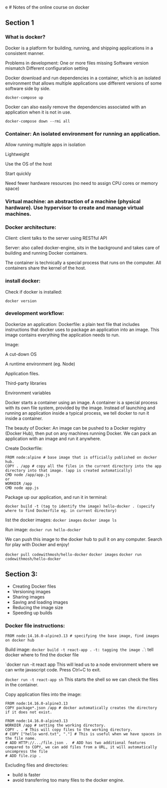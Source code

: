 e # Notes of the online course on docker

## Section 1

### What is docker?
Docker is a platform for building, running, and shipping applications in a consistent manner.

Problems in development:
One or more files missing
Software version mismatch
Different configuration setting


Docker download and run dependencies in a container, which is an isolated environment that allows multiple applications use different versions of some software side by side.

  `docker-compose up`
  
Docker can also easily remove the dependencies associated with an application when it is not in use.

  `docker-compose down --rmi all`


### Container: An isolated environment for running an application.
  
  Allow running multiple apps in isolation
  
  Lightweight
  
  Use the OS of the host
  
  Start quickly
  
  Need fewer hardware resources (no need to assign CPU cores or memory space)

### Virtual machine: an abstraction of a machine (physical hardware). Use hypervisor to create and manage virtual machines.

### Docker architecture:

Client: client talks to the server using RESTful API

Server: also called docker-engine, sits in the background and takes care of building and running Docker containers.

The container is technically a special process that runs on the computer. All containers share the kernel of the host.


### install docker:
Check if docker is installed:

  `docker version`


### development workflow:
Dockerize an application:
Dockerfile: a plain text file that includes instructions that docker uses to package an application into an image. This image contains everything the application needs to run.

Image:

  A cut-down OS
  
  A runtime environment (eg. Node)
  
  Application files.
  
  Third-party libraries
  
  Environment variables

Docker starts a container using an image. A container is a special process with its own file system, provided by the image. Instead of launching and running an application inside a typical process, we tell docker to run it inside a container.

The beauty of Docker:
An image can be pushed to a Docker registry (Docker Hub), then put on any machines running Docker. We can pack an application with an image and run it anywhere.


Create Dockerfile:
```
FROM node:alpine # base image that is officially published on docker hub.
COPY . /app # copy all the files in the current directory into the app directory into that image. (app is created automatically)
CMD node /app/app.js
or
WORKDIR /app
CMD node app.js
```

Package up our application, and run it in terminal:

`docker build -t (tag to identify the image) hello-docker . (specify where to find Dockerfile eg. in current directory)`

list the docker images:
  `docker images`
  `docker image ls`

Run image:
  `docker run hello-docker`

We can push this image to the docker hub to pull it on any computer. Search for play with Docker and enjoy!


  `docker pull codewithmosh/hello-docker`
  `docker images`
  `docker run codewithmosh/hello-docker`


## Section 3:

- Creating Docker files
- Versioning images
- Sharing images
- Saving and loading images
- Reducing the image size
- Speeding up builds

### Docker file instructions:

```
FROM node:14.16.0-alpine3.13 # specifying the base image, find images on docker hub
```

Build image:
`docker build -t react-app .` 
`-t: tagging the image
`.`: tell docker where to find the docker file

`docker run -it react app
This will lead us to a node environment where we can write javascript code. Press Ctrl+C to exit.

`docker run -t react-app sh`
This starts the shell so we can check the files in the container.


Copy application files into the image:
```
FROM node:14.16.0-alpine3.13
COPY package*.json /app # docker automatically creates the directory if it does not exist.
```

```
FROM node:14.16.0-alpine3.13
WORKDIR /app # setting the working directory.
COPY . . # This will copy files to the working directory.
# COPY ["hello word.txt", "."] # This is useful when we have spaces in the file name.
# ADD HTTP://.../file.json .  # ADD has two additional features compared to COPY, we can add files from a URL, it will automatically uncompress the file
# ADD file.zip .
```


Excluding files and directories:
- build is faster
- avoid transferring too many files to the docker engine.

